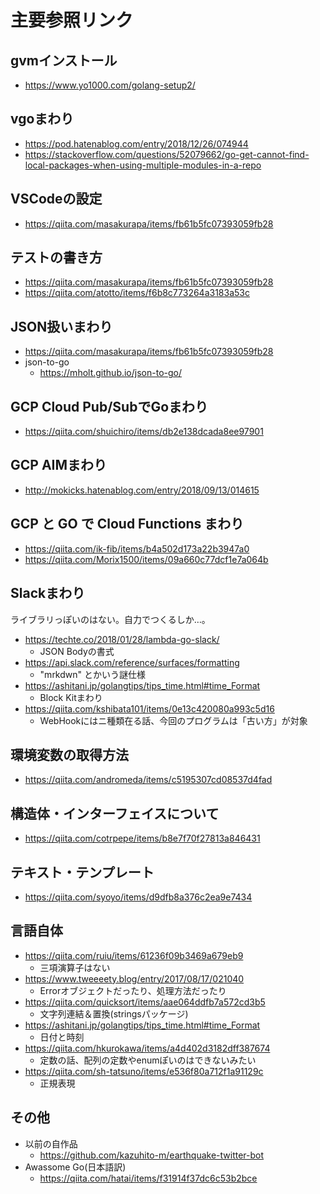 # 主要参照リンク

## gvmインストール

- https://www.yo1000.com/golang-setup2/

## vgoまわり

- https://pod.hatenablog.com/entry/2018/12/26/074944
- https://stackoverflow.com/questions/52079662/go-get-cannot-find-local-packages-when-using-multiple-modules-in-a-repo

## VSCodeの設定

- https://qiita.com/masakurapa/items/fb61b5fc07393059fb28

## テストの書き方

- https://qiita.com/masakurapa/items/fb61b5fc07393059fb28
- https://qiita.com/atotto/items/f6b8c773264a3183a53c

## JSON扱いまわり

- https://qiita.com/masakurapa/items/fb61b5fc07393059fb28
- json-to-go
    - https://mholt.github.io/json-to-go/

## GCP Cloud Pub/SubでGoまわり

- https://qiita.com/shuichiro/items/db2e138dcada8ee97901

## GCP AIMまわり

- http://mokicks.hatenablog.com/entry/2018/09/13/014615

## GCP と GO で Cloud Functions まわり

- https://qiita.com/ik-fib/items/b4a502d173a22b3947a0
- https://qiita.com/Morix1500/items/09a660c77dcf1e7a064b

## Slackまわり

ライブラリっぽいのはない。自力でつくるしか…。

- https://techte.co/2018/01/28/lambda-go-slack/
  - JSON Bodyの書式
- https://api.slack.com/reference/surfaces/formatting
  - "mrkdwn" とかいう謎仕様
- https://ashitani.jp/golangtips/tips_time.html#time_Format
  - Block Kitまわり
- https://qiita.com/kshibata101/items/0e13c420080a993c5d16
  - WebHookにはニ種類在る話、今回のプログラムは「古い方」が対象
  

## 環境変数の取得方法

- https://qiita.com/andromeda/items/c5195307cd08537d4fad

## 構造体・インターフェイスについて

- https://qiita.com/cotrpepe/items/b8e7f70f27813a846431


## テキスト・テンプレート

- https://qiita.com/syoyo/items/d9dfb8a376c2ea9e7434

## 言語自体

- https://qiita.com/ruiu/items/61236f09b3469a679eb9
  - 三項演算子はない
- https://www.tweeeety.blog/entry/2017/08/17/021040
  - Errorオブジェクトだったり、処理方法だったり
- https://qiita.com/quicksort/items/aae064ddfb7a572cd3b5
  - 文字列連結＆置換(stringsパッケージ)
- https://ashitani.jp/golangtips/tips_time.html#time_Format
  - 日付と時刻
- https://qiita.com/hkurokawa/items/a4d402d3182dff387674
  - 定数の話、配列の定数やenumぽいのはできないみたい
- https://qiita.com/sh-tatsuno/items/e536f80a712f1a91129c
  - 正規表現

## その他

- 以前の自作品
    - https://github.com/kazuhito-m/earthquake-twitter-bot
- Awassome Go(日本語訳)
    - https://qiita.com/hatai/items/f31914f37dc6c53b2bce
